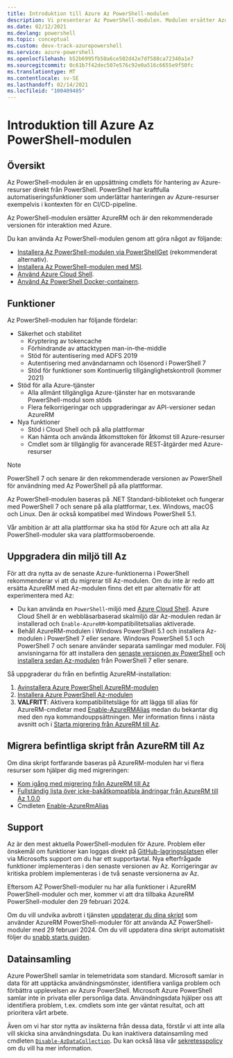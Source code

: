 ```yaml
---
title: Introduktion till Azure Az PowerShell-modulen
description: Vi presenterar Az PowerShell-modulen. Modulen ersätter AzureRM PowerShell-modulen och rekommenderas för interaktion med Azure.
ms.date: 02/12/2021
ms.devlang: powershell
ms.topic: conceptual
ms.custom: devx-track-azurepowershell
ms.service: azure-powershell
ms.openlocfilehash: b52b6995fb50a6ce502d42e7df588ca72340a1e7
ms.sourcegitcommit: 0c61b7f42dec507e576c92e0a516c6655e9f50fc
ms.translationtype: MT
ms.contentlocale: sv-SE
ms.lasthandoff: 02/14/2021
ms.locfileid: "100409485"
---
```

# <a name="introducing-the-azure-az-powershell-module"></a>Introduktion till Azure Az PowerShell-modulen

## <a name="overview"></a>Översikt

Az PowerShell-modulen är en uppsättning cmdlets för hantering av Azure-resurser direkt från PowerShell. PowerShell har kraftfulla automatiseringsfunktioner som underlättar hanteringen av Azure-resurser exempelvis i kontexten för en CI/CD-pipeline.

Az PowerShell-modulen ersätter AzureRM och är den rekommenderade versionen för interaktion med Azure.

Du kan använda Az PowerShell-modulen genom att göra något av följande:

* [Installera Az PowerShell-modulen via PowerShellGet](install-az-ps.md) (rekommenderat alternativ).
* [Installera Az PowerShell-modulen med MSI](install-az-ps-msi.md).
* [Använd Azure Cloud Shell](/azure/cloud-shell/overview).
* [Använd Az PowerShell Docker-containern](azureps-in-docker.md).

## <a name="features"></a>Funktioner

Az PowerShell-modulen har följande fördelar:

* Säkerhet och stabilitet
  * Kryptering av tokencache
  * Förhindrande av attacktypen man-in–the-middle
  * Stöd för autentisering med ADFS 2019
  * Autentisering med användarnamn och lösenord i PowerShell 7
  * Stöd för funktioner som Kontinuerlig tillgänglighetskontroll (kommer 2021)
* Stöd för alla Azure-tjänster
  * Alla allmänt tillgängliga Azure-tjänster har en motsvarande PowerShell-modul som stöds
  * Flera felkorrigeringar och uppgraderingar av API-versioner sedan AzureRM
* Nya funktioner
  * Stöd i Cloud Shell och på alla plattformar
  * Kan hämta och använda åtkomsttoken för åtkomst till Azure-resurser
  * Cmdlet som är tillgänglig för avancerade REST-åtgärder med Azure-resurser

> [!NOTE]
> PowerShell 7 och senare är den rekommenderade versionen av PowerShell för användning med Az PowerShell på alla plattformar.

Az PowerShell-modulen baseras på .NET Standard-biblioteket och fungerar med PowerShell 7 och senare på alla plattformar, t.ex. Windows, macOS och Linux. Den är också kompatibel med Windows PowerShell 5.1.

Vår ambition är att alla plattformar ska ha stöd för Azure och att alla Az PowerShell-moduler ska vara plattformsoberoende.

## <a name="upgrade-your-environment-to-az"></a>Uppgradera din miljö till Az

För att dra nytta av de senaste Azure-funktionerna i PowerShell rekommenderar vi att du migrerar till Az-modulen. Om du inte är redo att ersätta AzureRM med Az-modulen finns det ett par alternativ för att experimentera med Az:

* Du kan använda en `PowerShell`-miljö med [Azure Cloud Shell](/azure/cloud-shell/overview). Azure Cloud Shell är en webbläsarbaserad skalmiljö där Az-modulen redan är installerad och `Enable-AzureRM`-kompatibilitetsalias aktiverade.
* Behåll AzureRM-modulen i Windows PowerShell 5.1 och installera Az-modulen i PowerShell 7 eller senare. Windows PowerShell 5.1 och PowerShell 7 och senare använder separata samlingar med moduler. Följ anvisningarna för att installera den [senaste versionen av PowerShell](/powershell/scripting/install/installing-powershell) och [installera sedan Az-modulen](install-az-ps.md) från PowerShell 7 eller senare.

Så uppgraderar du från en befintlig AzureRM-installation:

1. [Avinstallera Azure PowerShell AzureRM-modulen](/powershell/azure/uninstall-az-ps#uninstall-the-azurerm-module)
1. [Installera Azure PowerShell Az-modulen](install-az-ps.md)
1. **VALFRITT**: Aktivera kompatibilitetsläge för att lägga till alias för AzureRM-cmdletar med [Enable-AzureRMAlias](/powershell/module/az.accounts/enable-azurermalias) medan du bekantar dig med den nya kommandouppsättningen. Mer information finns i nästa avsnitt och i [Starta migrering från AzureRM till Az](migrate-from-azurerm-to-az.md).

## <a name="migrate-existing-scripts-from-azurerm-to-az"></a>Migrera befintliga skript från AzureRM till Az

Om dina skript fortfarande baseras på AzureRM-modulen har vi flera resurser som hjälper dig med migreringen:

* [Kom igång med migrering från AzureRM till Az](migrate-from-azurerm-to-az.md)
* [Fullständig lista över icke-bakåtkompatibla ändringar från AzureRM till Az 1.0.0](migrate-az-1.0.0.md)
* Cmdleten [Enable-AzureRmAlias](/powershell/module/az.accounts/enable-azurermalias)

## <a name="supportability"></a>Support

Az är den mest aktuella PowerShell-modulen för Azure. Problem eller önskemål om funktioner kan loggas direkt på [GitHub-lagringsplatsen](https://github.com/Azure/azure-powershell) eller via Microsofts support om du har ett supportavtal. Nya efterfrågade funktioner implementeras i den senaste versionen av Az. Korrigeringar av kritiska problem implementeras i de två senaste versionerna av Az.

Eftersom AZ PowerShell-moduler nu har alla funktioner i AzureRM PowerShell-moduler och mer, kommer vi att dra tillbaka AzureRM PowerShell-moduler den 29 februari 2024.

Om du vill undvika avbrott i tjänsten [uppdaterar du dina skript](https://aka.ms/azpsmigrate) som använder AzureRM PowerShell-moduler för att använda AZ PowerShell-moduler med 29 februari 2024. Om du vill uppdatera dina skript automatiskt följer du [snabb starts guiden](/powershell/azure/quickstart-migrate-azurerm-to-az-automatically).

## <a name="data-collection"></a>Datainsamling

Azure PowerShell samlar in telemetridata som standard. Microsoft samlar in data för att upptäcka användningsmönster, identifiera vanliga problem och förbättra upplevelsen av Azure PowerShell.
Microsoft Azure PowerShell samlar inte in privata eller personliga data. Användningsdata hjälper oss att identifiera problem, t.ex. cmdlets som inte ger väntat resultat, och att prioritera vårt arbete.

Även om vi har stor nytta av insikterna från dessa data, förstår vi att inte alla vill skicka sina användningsdata. Du kan inaktivera datainsamling med cmdleten [`Disable-AzDataCollection`](/powershell/module/az.accounts/disable-azdatacollection). Du kan också läsa vår [sekretesspolicy](https://privacy.microsoft.com/privacystatement) om du vill ha mer information.

